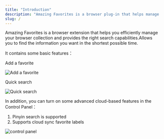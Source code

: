 ```yaml
---
title: "Introduction"
description: "Amazing Favorites is a browser plug-in that helps manage and search browser collections more efficiently"
slug: /
---
```


Amazing Favorites is a browser extension that helps you efficiently manage your browser collection and provides the right search capabilities.Allows you to find the information you want in the shortest possible time.

It contains some basic features：

Add a favorite

![Add a favorite](/images/20210605-001.png)

Quick search

![Quick search](/images/20210605-002.png)

In addition, you can turn on some advanced cloud-based features in the Control Panel：

1. Pinyin search is supported
2. Supports cloud sync favorite labels

![control panel](/images/20210605-003.png)
